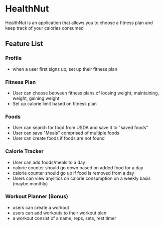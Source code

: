 # HealthNut
HealthNut is an application that allows you to choose a fitness plan and keep track of your calories consumed

## Feature List

### Profile
- when a user first signs up, set up their fitness plan

### Fitness Plan
- User can choose between fitness plans of loosing weight, maintaining, weight, gaining weight
- Set up calorie limit based on fitness plan

### Foods
- User can search for food from USDA and save it to "saved foods"
- User can save "Meals" comprised of multiple foods
- User can create foods if foods are not found

### Calorie Tracker
- User can add foods/meals to a day
- calorie counter should go down based on added food for a day
- calorie counter should go up if food is removed from a day
- Users can view anylitics on calorie consumption on a weekly basis (maybe monthly)


### Workout Planner (Bonus)
- users can create a workout
- users can add workouts to their workout plan
- a workout consist of a name, reps, sets, rest timer
